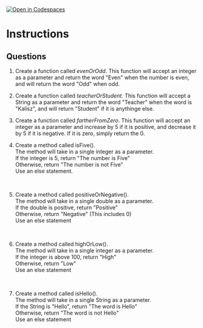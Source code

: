 [![Open in Codespaces](https://classroom.github.com/assets/launch-codespace-2972f46106e565e64193e422d61a12cf1da4916b45550586e14ef0a7c637dd04.svg)](https://classroom.github.com/open-in-codespaces?assignment_repo_id=18278320)
# Instructions  

  ## Questions

1. Create a function called _evenOrOdd_.  This function will accept an integer as a parameter and return the word "Even" when the number is even, and will return the word "Odd" when odd.

2. Create a function called _teacherOrStudent_.  This function will accept a String as a parameter and return the word "Teacher" when the word is "Kalisz", and will return "Student" if it is anythinge else.

3. Create a function called _fartherFromZero_.  This function will accept an integer as a parameter and increase by 5 if it is positive, and decrease it by 5 if it is negative.  If it is zero, simply return the 0.

4. Create a method called isFive().</br>
The method will take in a single integer as a parameter.</br>
If the integer is 5, return "The number is Five"</br>
Otherwise, return "The number is not Five"</br>
Use an else statement.</br>
</br>

5. Create a method called positiveOrNegative().</br>
The method will take in a single double as a parameter.</br>
If the double is positive, return "Positive"</br>
Otherwise, return "Negative" (This includes 0)</br>
Use an else statement</br>
</br>

6. Create a method called highOrLow().</br>
The method will take in a single integer as a parameter.</br>
If the integer is above 100, return "High"</br>
Otherwise, return "Low"</br>
Use an else statement</br>
</br>

7. Create a method called isHello().</br>
The method will take in a single String as a parameter.</br>
If the String is "Hello", return "The word is Hello"</br>
Otherwise, return "The word is not Hello"</br>
Use an else statement</br>